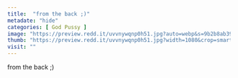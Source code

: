 ```yaml
---
title:  "from the back ;)"
metadate: "hide"
categories: [ God Pussy ]
image: "https://preview.redd.it/uvvnywqnp0h51.jpg?auto=webp&s=9b2b8ab399461cf6139b053b22f43a576be4c577"
thumb: "https://preview.redd.it/uvvnywqnp0h51.jpg?width=1080&crop=smart&auto=webp&s=7d73a3bd8b6b32dc63dc68fc85e67cb68b4b7c22"
visit: ""
---
```

from the back ;)
